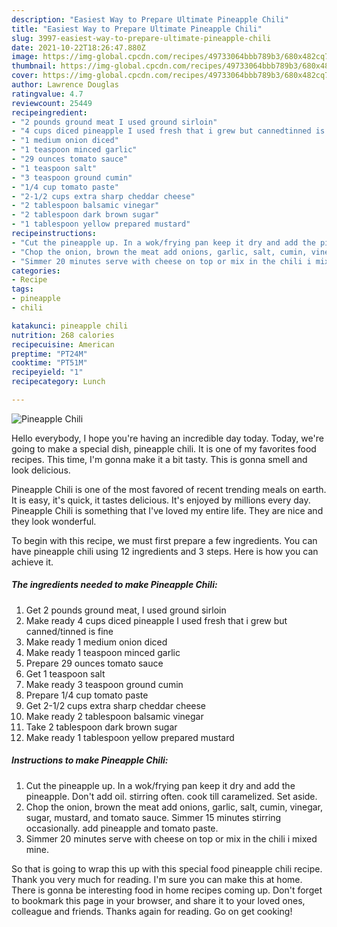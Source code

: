```yaml
---
description: "Easiest Way to Prepare Ultimate Pineapple Chili"
title: "Easiest Way to Prepare Ultimate Pineapple Chili"
slug: 3997-easiest-way-to-prepare-ultimate-pineapple-chili
date: 2021-10-22T18:26:47.880Z
image: https://img-global.cpcdn.com/recipes/49733064bbb789b3/680x482cq70/pineapple-chili-recipe-main-photo.jpg
thumbnail: https://img-global.cpcdn.com/recipes/49733064bbb789b3/680x482cq70/pineapple-chili-recipe-main-photo.jpg
cover: https://img-global.cpcdn.com/recipes/49733064bbb789b3/680x482cq70/pineapple-chili-recipe-main-photo.jpg
author: Lawrence Douglas
ratingvalue: 4.7
reviewcount: 25449
recipeingredient:
- "2 pounds ground meat I used ground sirloin"
- "4 cups diced pineapple I used fresh that i grew but cannedtinned is fine"
- "1 medium onion diced"
- "1 teaspoon minced garlic"
- "29 ounces tomato sauce"
- "1 teaspoon salt"
- "3 teaspoon ground cumin"
- "1/4 cup tomato paste"
- "2-1/2 cups extra sharp cheddar cheese"
- "2 tablespoon balsamic vinegar"
- "2 tablespoon dark brown sugar"
- "1 tablespoon yellow prepared mustard"
recipeinstructions:
- "Cut the pineapple up. In a wok/frying pan keep it dry and add the pineapple. Don&#39;t add oil. stirring often. cook till caramelized. Set aside."
- "Chop the onion, brown the meat add onions, garlic, salt, cumin, vinegar, sugar, mustard, and tomato sauce. Simmer 15 minutes stirring occasionally. add pineapple and tomato paste."
- "Simmer 20 minutes serve with cheese on top or mix in the chili i mixed mine."
categories:
- Recipe
tags:
- pineapple
- chili

katakunci: pineapple chili 
nutrition: 268 calories
recipecuisine: American
preptime: "PT24M"
cooktime: "PT51M"
recipeyield: "1"
recipecategory: Lunch

---
```



![Pineapple Chili](https://img-global.cpcdn.com/recipes/49733064bbb789b3/680x482cq70/pineapple-chili-recipe-main-photo.jpg)

Hello everybody, I hope you're having an incredible day today. Today, we're going to make a special dish, pineapple chili. It is one of my favorites food recipes. This time, I'm gonna make it a bit tasty. This is gonna smell and look delicious.

Pineapple Chili is one of the most favored of recent trending meals on earth. It is easy, it's quick, it tastes delicious. It's enjoyed by millions every day. Pineapple Chili is something that I've loved my entire life. They are nice and they look wonderful.




To begin with this recipe, we must first prepare a few ingredients. You can have pineapple chili using 12 ingredients and 3 steps. Here is how you can achieve it.

<!--inarticleads1-->

##### The ingredients needed to make Pineapple Chili:

1. Get 2 pounds ground meat, I used ground sirloin
1. Make ready 4 cups diced pineapple I used fresh that i grew but canned/tinned is fine
1. Make ready 1 medium onion diced
1. Make ready 1 teaspoon minced garlic
1. Prepare 29 ounces tomato sauce
1. Get 1 teaspoon salt
1. Make ready 3 teaspoon ground cumin
1. Prepare 1/4 cup tomato paste
1. Get 2-1/2 cups extra sharp cheddar cheese
1. Make ready 2 tablespoon balsamic vinegar
1. Take 2 tablespoon dark brown sugar
1. Make ready 1 tablespoon yellow prepared mustard




<!--inarticleads2-->

##### Instructions to make Pineapple Chili:

1. Cut the pineapple up. In a wok/frying pan keep it dry and add the pineapple. Don&#39;t add oil. stirring often. cook till caramelized. Set aside.
1. Chop the onion, brown the meat add onions, garlic, salt, cumin, vinegar, sugar, mustard, and tomato sauce. Simmer 15 minutes stirring occasionally. add pineapple and tomato paste.
1. Simmer 20 minutes serve with cheese on top or mix in the chili i mixed mine.




So that is going to wrap this up with this special food pineapple chili recipe. Thank you very much for reading. I'm sure you can make this at home. There is gonna be interesting food in home recipes coming up. Don't forget to bookmark this page in your browser, and share it to your loved ones, colleague and friends. Thanks again for reading. Go on get cooking!
